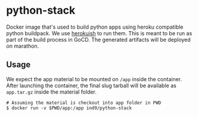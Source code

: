 # python-stack

Docker image that's used to build python apps using heroku compatible python buildpack. We use [herokuish](https://github.com/gliderlabs/herokuish) to run them. This is meant to be run as part of the build process in GoCD. The generated artifacts will be deployed on marathon.

## Usage
We expect the app material to be mounted on `/app` inside the container. After launching the container, the final slug tarball will be available as `app.tar.gz` inside the material folder.

```
# Assuming the material is checkout into app folder in PWD
$ docker run -v $PWD/app:/app ind9/python-stack
```
